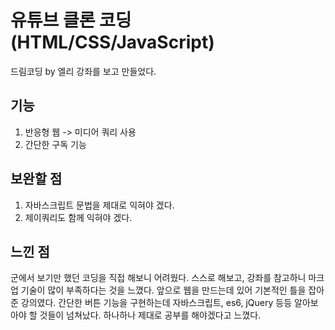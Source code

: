# 유튜브 클론 코딩 (HTML/CSS/JavaScript)
드림코딩 by 엘리 강좌를 보고 만들었다. 

## 기능
1. 반응형 웹 -> 미디어 쿼리 사용
2. 간단한 구독 기능 

## 보완할 점
1. 자바스크립트 문법을 제대로 익혀야 겠다.
2. 제이쿼리도 함께 익혀야 겠다.

## 느낀 점
군에서 보기만 했던 코딩을 직접 해보니 어려웠다. 스스로 해보고, 강좌를 참고하니 마크업 기술이 많이 부족하다는 것을 느꼈다. 앞으로 웹을 만드는데 있어 기본적인 틀을 잡아준 강의였다.
간단한 버튼 기능을 구현하는데 자바스크립트, es6, jQuery 등등 알아보아야 할 것들이 넘쳐났다. 하나하나 제대로 공부를 해야겠다고 느꼈다.
